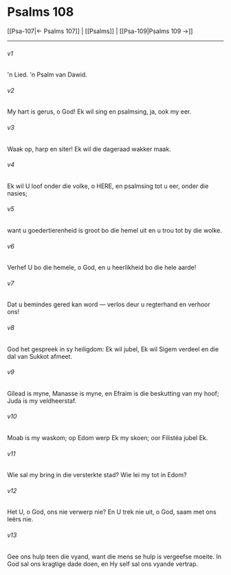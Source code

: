 # Psalms 108

[[Psa-107|← Psalms 107]] | [[Psalms]] | [[Psa-109|Psalms 109 →]]
***

###### v1
'n Lied. 'n Psalm van Dawid. 
###### v2
My hart is gerus, o God! Ek wil sing en psalmsing, ja, ook my eer. 
###### v3
Waak op, harp en siter! Ek wil die dageraad wakker maak. 
###### v4
Ek wil U loof onder die volke, o HERE, en psalmsing tot u eer, onder die nasies; 
###### v5
want u goedertierenheid is groot bo die hemel uit en u trou tot by die wolke. 
###### v6
Verhef U bo die hemele, o God, en u heerlikheid bo die hele aarde! 
###### v7
Dat u bemindes gered kan word — verlos deur u regterhand en verhoor ons! 
###### v8
God het gespreek in sy heiligdom: Ek wil jubel, Ek wil Sigem verdeel en die dal van Sukkot afmeet. 
###### v9
Gílead is myne, Manasse is myne, en Efraim is die beskutting van my hoof; Juda is my veldheerstaf. 
###### v10
Moab is my waskom; op Edom werp Ek my skoen; oor Filistéa jubel Ek. 
###### v11
Wie sal my bring in die versterkte stad? Wie lei my tot in Edom? 
###### v12
Het U, o God, ons nie verwerp nie? En U trek nie uit, o God, saam met ons leërs nie. 
###### v13
Gee ons hulp teen die vyand, want die mens se hulp is vergeefse moeite. In God sal ons kragtige dade doen, en Hy self sal ons vyande vertrap. 
